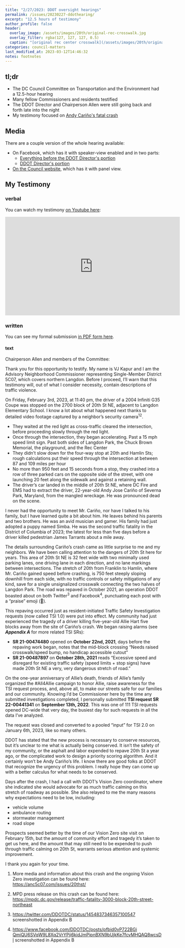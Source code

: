 ```yaml
---
title: "2/27/2023: DDOT oversight hearings"
permalink: /issues/20230227-ddothearing/
excerpt: "12.5 hours of testimony"
author_profile: false
header:
  overlay_image: /assets/images/20th/original-rec-crosswalk.jpg
  overlay_filter: rgba(127, 127, 127, 0.5)
  caption: "[original rec center crosswalk](/assets/images/20th/original-rec-crosswalk.jpg)"
categories: council-matters
last_modified_at: 2023-03-12T14:46:32
notes: footnotes
---
```


## tl;dr
- The DC Council Committee on Transportation and the Environment had a 12.5-hour hearing
- Many fellow Commissioners and residents testified
- The DDOT Director and Chairperson Allen were still going back and forth late into the night
- My testimony focused on [Andy Cariño's fatal crash](/20thst/)

## Media
There are a couple version of the whole hearing available:
- On Facebook, which has it with speaker-view enabled and in two parts:
  - [Everything before the DDOT Director's portion](https://www.facebook.com/watch/live/?ref=watch_permalink&v=887766282430686)
  - [DDOT Director's portion](https://www.facebook.com/watch/live/?ref=watch_permalink&v=523951183224098)
- [On the Council website](https://dc.granicus.com/MediaPlayer.php?view_id=2&clip_id=8119), which has it with panel view.

## My Testimony
### verbal
You can watch my testimony [on Youtube here](https://www.youtube.com/watch?v=-hZZM4UDzlI):
<iframe width="560" height="315" src="https://www.youtube.com/embed/-hZZM4UDzlI" title="YouTube video player" frameborder="0" allow="accelerometer; autoplay; clipboard-write; encrypted-media; gyroscope; picture-in-picture; web-share" allowfullscreen></iframe>

### written
You can see my formal submission [in PDF form here](/assets/documents/Kapur%20DDOT%20testimony.pdf).

#### text
Chairperson Allen and members of the Committee:

Thank you for this opportunity to testify. My name is VJ Kapur and I am the Advisory Neighborhood Commissioner representing Single-Member District 5C07, which covers northern Langdon. Before I proceed, I’ll warn that this testimony will, out of what I consider necessity, contain descriptions of traffic violence.

On Friday, February 3rd, 2023, at 11:40 pm, the driver of a 2004 Infiniti G35 Coupe was stopped on the 2700 block of 20th St NE, adjacent to Langdon Elementary School. I know a lot about what happened next thanks to detailed video footage captured by a neighbor’s security camera<sup>1</sup><sup>2</sup>.
- They waited at the red light as cross-traffic cleared the intersection, before proceeding slowly through the red light.
- Once through the intersection, they began accelerating. Past a 15 mph speed limit sign. Past both sides of Langdon Park, the Chuck Brown Memorial, the playground, and the Rec Center
- They didn’t slow down for the four-way stop at 20th and Hamlin Sts; rough calculations put their speed through the intersection at between 87 and 109 miles per hour
- No more than 950 feet and 15 seconds from a stop, they crashed into a row of three parked cars on the opposite side of the street, with one launching 20 feet along the sidewalk and against a retaining wall.
- The driver’s car landed in the middle of 20th St NE, where DC Fire and EMS had to extract the driver, 22-year-old Andy Jose Cariño of Severna Park, Maryland, from the mangled wreckage. He was pronounced dead on the scene.

I never had the opportunity to meet Mr. Cariño, nor have I talked to his family, but I have learned quite a bit about him. He leaves behind his parents and two brothers. He was an avid musician and gamer. His family had just adopted a puppy named Simba. He was the second traffic fatality in the District of Columbia of 2023; the latest for less than five days before a driver killed pedestrian James Tarrants about a mile away.

The details surrounding Cariño’s crash came as little surprise to me and my neighbors. We have been calling attention to the dangers of 20th St here for years. This area of 20th St NE is 32 feet wide with two minimally used parking lanes, one driving lane in each direction, and no lane markings between intersections. The stretch of 20th from Franklin to Hamlin, where Mr. Cariño gained speed before crashing, is 750 feet steeply sloping downhill from each side, with no traffic controls or safety mitigations of any kind, save for a single unsignalized crosswalk connecting the two halves of Langdon Park. The road was repaved in October 2021, an operation DDOT boasted about on both Twitter<sup>3</sup> and Facebook<sup>4</sup>, punctuating each post with a “praise” emoji (🙌).

This repaving occurred just as resident-initiated Traffic Safety Investigation requests (now called TSI 1.0) were put into effect. My community had just experienced the tragedy of a driver killing five-year-old Allie Hart five blocks away from the site of Cariño’s crash. We began raising alarms (see ***Appendix A*** for more related TSI SRs):
- **SR 21-00474480** opened on **October 22nd, 2021**, days before the repaving work began, notes that the mid-block crossing “Needs raised crosswalk/speed bump, no handicap accessible cutout”
- **SR 21-00487897** on **October 28th, 2021** reads “Excessive speed and disregard for existing traffic safety (speed limits + stop signs) have made 20th St NE a very, very dangerous stretch of road.”

On the one-year anniversary of Allie’s death, friends of Allie’s family organized the #All4Allie campaign to honor Allie, raise awareness for the TSI request process, and, above all, to make our streets safe for our families and our community. Knowing I’d be Commissioner here by the time any submitted investigations completed, I personally submitted **TSI request SR 22-00441341** on **September 13th, 2022**. This was one of 111 TSI requests opened DC-wide that very day, the busiest day for such requests in all the data I’ve analyzed.

The request was closed and converted to a pooled “input” for TSI 2.0 on January 6th, 2023, like so many others.

DDOT has stated that the new process is necessary to conserve resources, but it’s unclear to me what is actually being conserved. It isn’t the safety of my community, or the asphalt and labor expended to repave 20th St a year ago, or the complicated work to design a priority scoring algorithm. And it certainly won’t be Andy Cariño’s life. I know there are good folks at DDOT that recognize the urgency of this problem. I really hope they can come up with a better calculus for what needs to be conserved.

Days after the crash, I had a call with DDOT’s Vision Zero coordinator, where she indicated she would advocate for as much traffic calming on this stretch of roadway as possible. She also relayed to me the many reasons why expectations need to be low, including:
- vehicle volume
- ambulance routing
- stormwater management
- road slope

Prospects seemed better by the time of our Vision Zero site visit on February 15th, but the amount of community effort and tragedy it’s taken to get us here, and the amount that may still need to be expended to push through traffic calming on 20th St, warrants serious attention and systemic improvement.

I thank you again for your time.

<div class="footnotes" role="doc-endnotes">
  <ol>
    <li tabindex="-2" style="outline: none;">
      <p>More media and information about this crash and the ongoing Vision Zero investigation can be found here: <a href="https://anc5c07.com/issues/20thst/">https://anc5c07.com/issues/20thst/</a></p>
    </li>
    <li tabindex="-2" style="outline: none;">
      <p>MPD press release on this crash can be found here: <a href="https://mpdc.dc.gov/release/traffic-fatality-3000-block-20th-street-northeast">https://mpdc.dc.gov/release/traffic-fatality-3000-block-20th-street-northeast</a></p>
    </li>
    <li tabindex="-2" style="outline: none;">
      <p><a href="https://twitter.com/DDOTDC/status/1454837346357100547">https://twitter.com/DDOTDC/status/1454837346357100547</a> screenshotted in Appendix B</p>
    </li>
    <li tabindex="-2" style="outline: none;">
      <p><a href="https://www.facebook.com/DDOTDC/posts/pfbid0vP722BGiQmiQU6SVqW9L8Xq2VrYPji6kidJmPipnBXN9bUjkKe7fcvMHQAQ8wcsDl">https://www.facebook.com/DDOTDC/posts/pfbid0vP722BGi QmiQU6SVqW9L8Xq2VrYPji6kidJmPipnBXN9bUjkKe7fcvMHQAQ8wcsDl</a> screenshotted in Appendix B</p>
    </li>
  </ol>
</div>